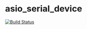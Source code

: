 # asio_serial_device

[![Build
Status](https://travis-ci.org/KumarRobotics/asio_serial_device.svg?branch=master)](https://travis-ci.org/KumarRobotics/asio_serial_device)
